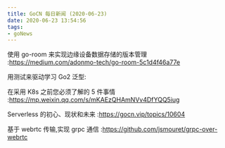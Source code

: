 ```yaml
---
title: GoCN 每日新闻 (2020-06-23)
date: 2020-06-23 13:54:56
tags:
- goNews
---
```

使用 go-room 来实现边缘设备数据存储的版本管理 :https://medium.com/adonmo-tech/go-room-5c1d4f46a77e

用测试来驱动学习 Go2 泛型:

在采用 K8s 之前您必须了解的 5 件事情 :https://mp.weixin.qq.com/s/mKAEzQHAmNVv4DfYQQ5iug

Serverless 的初心、现状和未来 :https://gocn.vip/topics/10604

基于 webrtc 传输,实现 grpc 通信 :https://github.com/jsmouret/grpc-over-webrtc

